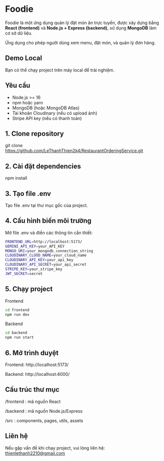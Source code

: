 # Foodie

Foodie là một ứng dụng quản lý đặt món ăn trực tuyến, được xây dựng bằng **React (frontend)** và **Node.js + Express (backend)**, sử dụng **MongoDB** làm cơ sở dữ liệu.  

Ứng dụng cho phép người dùng xem menu, đặt món, và quản lý đơn hàng.  

## Demo Local
Bạn có thể chạy project trên máy local để trải nghiệm.


## Yêu cầu
- Node.js >= 16  
- npm hoặc yarn  
- MongoDB (hoặc MongoDB Atlas)  
- Tài khoản Cloudinary (nếu có upload ảnh)  
- Stripe API key (nếu có thanh toán)  


## **1. Clone repository**

git clone https://github.com/LeThanhThien2k4/RestaurantOrderingService.git

## **2. Cài đặt dependencies**
npm install

## **3. Tạo file .env**
Tạo file .env tại thư mục gốc của project.

## **4. Cấu hình biến môi trường**
Mở file .env và điền các thông tin cần thiết:
```bash
FRONTEND_URL=http://localhost:5173/
GEMINI_API_KEY=your_API_KEY
MONGO_URI=your_mongodb_connection_string
CLOUDINARY_CLOUD_NAME=your_cloud_name
CLOUDINARY_API_KEY=your_api_key
CLOUDINARY_API_SECRET=your_api_secret
STRIPE_KEY=your_stripe_key
JWT_SECRET=secret
```

## **5. Chạy project**

Frontend
```bash
cd frontend
npm run dev
```
Backend
```bash
cd backend
npm run start
```
## **6. Mở trình duyệt**
Frontend: http://localhost:5173/

Backend: http://localhost:4000/
## **Cấu trúc thư mục**

/frontend : mã nguồn React

/backend : mã nguồn Node.js/Express

/src : components, pages, utils, assets

## **Liên hệ**

Nếu gặp vấn đề khi chạy project, vui lòng liên hệ: thienlethanh2210@gmail.com
